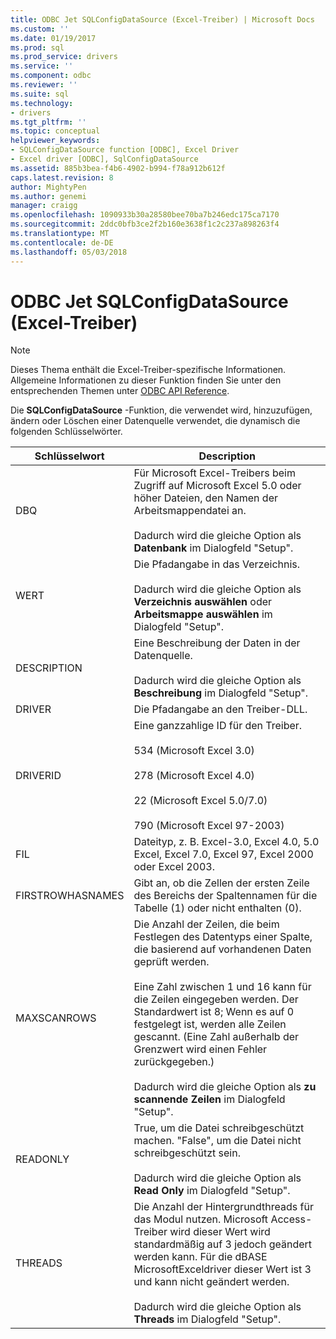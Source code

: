 ```yaml
---
title: ODBC Jet SQLConfigDataSource (Excel-Treiber) | Microsoft Docs
ms.custom: ''
ms.date: 01/19/2017
ms.prod: sql
ms.prod_service: drivers
ms.service: ''
ms.component: odbc
ms.reviewer: ''
ms.suite: sql
ms.technology:
- drivers
ms.tgt_pltfrm: ''
ms.topic: conceptual
helpviewer_keywords:
- SQLConfigDataSource function [ODBC], Excel Driver
- Excel driver [ODBC], SqlConfigDataSource
ms.assetid: 885b3bea-f4b6-4902-b994-f78a912b612f
caps.latest.revision: 8
author: MightyPen
ms.author: genemi
manager: craigg
ms.openlocfilehash: 1090933b30a28580bee70ba7b246edc175ca7170
ms.sourcegitcommit: 2ddc0bfb3ce2f2b160e3638f1c2c237a898263f4
ms.translationtype: MT
ms.contentlocale: de-DE
ms.lasthandoff: 05/03/2018
---
```

# <a name="odbc-jet-sqlconfigdatasource-excel-driver"></a>ODBC Jet SQLConfigDataSource (Excel-Treiber)
> [!NOTE]  
>  Dieses Thema enthält die Excel-Treiber-spezifische Informationen. Allgemeine Informationen zu dieser Funktion finden Sie unter den entsprechenden Themen unter [ODBC API Reference](../../odbc/reference/syntax/odbc-api-reference.md).  
  
 Die **SQLConfigDataSource** -Funktion, die verwendet wird, hinzuzufügen, ändern oder Löschen einer Datenquelle verwendet, die dynamisch die folgenden Schlüsselwörter.  
  
|Schlüsselwort|Description|  
|-------------|-----------------|  
|DBQ|Für Microsoft Excel-Treibers beim Zugriff auf Microsoft Excel 5.0 oder höher Dateien, den Namen der Arbeitsmappendatei an.<br /><br /> Dadurch wird die gleiche Option als **Datenbank** im Dialogfeld "Setup".|  
|WERT|Die Pfadangabe in das Verzeichnis.<br /><br /> Dadurch wird die gleiche Option als **Verzeichnis auswählen** oder **Arbeitsmappe auswählen** im Dialogfeld "Setup".|  
|DESCRIPTION|Eine Beschreibung der Daten in der Datenquelle.<br /><br /> Dadurch wird die gleiche Option als **Beschreibung** im Dialogfeld "Setup".|  
|DRIVER|Die Pfadangabe an den Treiber-DLL.|  
|DRIVERID|Eine ganzzahlige ID für den Treiber.<br /><br /> 534 (Microsoft Excel 3.0)<br /><br /> 278 (Microsoft Excel 4.0)<br /><br /> 22 (Microsoft Excel 5.0/7.0)<br /><br /> 790 (Microsoft Excel 97-2003)|  
|FIL|Dateityp, z. B. Excel-3.0, Excel 4.0, 5.0 Excel, Excel 7.0, Excel 97, Excel 2000 oder Excel 2003.|  
|FIRSTROWHASNAMES|Gibt an, ob die Zellen der ersten Zeile des Bereichs der Spaltennamen für die Tabelle (1) oder nicht enthalten (0).|  
|MAXSCANROWS|Die Anzahl der Zeilen, die beim Festlegen des Datentyps einer Spalte, die basierend auf vorhandenen Daten geprüft werden.<br /><br /> Eine Zahl zwischen 1 und 16 kann für die Zeilen eingegeben werden. Der Standardwert ist 8; Wenn es auf 0 festgelegt ist, werden alle Zeilen gescannt. (Eine Zahl außerhalb der Grenzwert wird einen Fehler zurückgegeben.)<br /><br /> Dadurch wird die gleiche Option als **zu scannende Zeilen** im Dialogfeld "Setup".|  
|READONLY|True, um die Datei schreibgeschützt machen. "False", um die Datei nicht schreibgeschützt sein.<br /><br /> Dadurch wird die gleiche Option als **Read Only** im Dialogfeld "Setup".|  
|THREADS|Die Anzahl der Hintergrundthreads für das Modul nutzen. Microsoft Access-Treiber wird dieser Wert wird standardmäßig auf 3 jedoch geändert werden kann. Für die dBASE MicrosoftExceldriver dieser Wert ist 3 und kann nicht geändert werden.<br /><br /> Dadurch wird die gleiche Option als **Threads** im Dialogfeld "Setup".|
